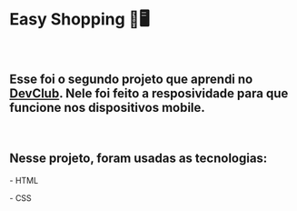 <h1>Easy Shopping 📱🖥️</h1>
<br>
<h2> Esse foi o segundo projeto que aprendi no <a href="https://rodolfomori.com.br/devclub">DevClub</a>. Nele foi feito a resposividade para que funcione nos dispositivos mobile.</h2>
<br>
<h2>Nesse projeto, foram usadas as tecnologias:</h2>
<p>- HTML</p>
<p>- CSS</p>
